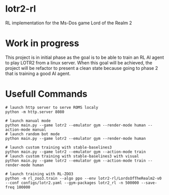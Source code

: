 # lotr2-rl
RL implementation for the Ms-Dos game Lord of the Realm 2

# Work in progress
This project is in initial phase as the goal is to be able to train an RL AI agent to play LOTR2 from a linux server.
When this goal will be achieved, the project will be refactor to present a clean state because going to phase 2 that is training a good AI agent.

# Usefull Commands

```
# launch http server to serve ROMS localy
python -m http.server 8080

# launch manual mode
python main.py --game lotr2 --emulator gym --render-mode human --action-mode manual
# launch random bot mode 
python main.py --game lotr2 --emulator gym --render-mode human

# launch custom training with stable-baselines3
python main.py --game lotr2 --emulator gym --action-mode train
# launch custom training with stable-baselines3 with visual
python main.py --game lotr2 --emulator gym --action-mode train --render-mode human

# launch training with RL-ZOO3
python -m rl_zoo3.train --algo ppo --env lotr2-rl/LordsOfTheRealm2-v0 --conf configs/lotr2.yaml --gym-packages lotr2_rl -n 500000 --save-freq 100000
```